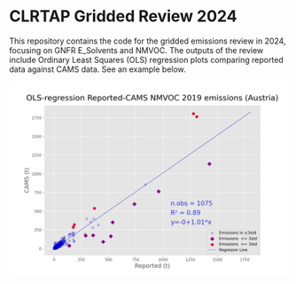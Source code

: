# CLRTAP Gridded Review 2024

This repository contains the code for the gridded emissions review in 2024, focusing on GNFR E_Solvents and NMVOC. The outputs of the review include Ordinary Least Squares (OLS) regression plots comparing reported data against CAMS data. See an example below.

![OLS Regression Plot](example-plot/ols_resid_Austria_2019_E_Solvents_NMVOC.png)